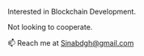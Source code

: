 
Interested in Blockchain Development.

Not looking to cooperate.

📫 Reach me at Sinabdgh@gmail.com

<!---
Sinablank/Sinablank is a ✨ special ✨ repository because its `README.md` (this file) appears on your GitHub profile.
You can click the Preview link to take a look at your changes.
--->
